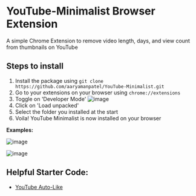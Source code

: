 # YouTube-Minimalist Browser Extension 

A simple Chrome Extension to remove video length, days, and view count from thumbnails on YouTube  

## Steps to install

1. Install the package using `git clone https://github.com/aaryamanpatel/YouTube-Minimalist.git`
2. Go to your extensions on your browser using `chrome://extensions` 
3. Toggle on 'Developer Mode'
![image](https://github.com/aaryamanpatel/YouTube-Minimalist/assets/73197939/0d70f156-6be4-4d38-a329-e8fb52e95ea5)
4. Click on 'Load unpacked'
5. Select the folder you installed at the start
6. Voila! YouTube Minimalist is now installed on your browser


**Examples:**

![image](https://github.com/aaryamanpatel/YouTube-extension/assets/73197939/e58f72e1-129a-405b-972a-3234385ba629)



![image](https://github.com/aaryamanpatel/YouTube-extension/assets/73197939/bceb1910-c906-4391-ae01-cd0bd61b4641)


## Helpful Starter Code:

- [YouTube Auto-Like](https://github.com/melchisedech333/youtube-auto-like)
